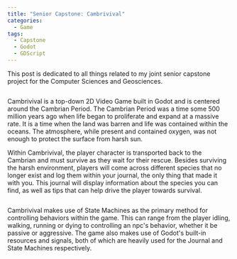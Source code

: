 ```yaml
---
title: "Senior Capstone: Cambrivival"
categories:
  - Game
tags:
  - Capstone
  - Godot
  - GDScript
---
```


This post is dedicated to all things related to my joint senior capstone project for the Computer Sciences and Geosciences.

<img src="{{ site.url }}{{ site.baseurl }}/assets/images/cambrivival.png" alt="" syle="height:50%">

Cambrivival is a top-down 2D Video Game built in Godot and is centered around the Cambrian Period. The Cambrian Period was a time some 500 million years ago when life began to proliferate and expand at a massive rate. It is a time when the land was barren and life was contained within the oceans. The atmosphere, while present and contained oxygen, was not enough to protect the surface from harsh sun. 

Within Cambrivival, the player character is transported back to the Cambrian and must survive as they wait for their rescue. Besides surviving the harsh environment, players will come across different species that no longer exist and log them within your journal, the only thing that made it with you. This journal will display information about the species you can find, as well as tips that can help drive the player towards survival.

<img src="{{ site.url }}{{ site.baseurl }}/assets/images/journal.png" alt="" syle="height:50%">

Cambrivival makes use of State Machines as the primary method for controlling behaviors within the game. This can range from the player idling, walking, running or dying to controlling an npc's behavior, whether it be passive or aggressive. The game also makes use of Godot's built-in resources and signals, both of which are heavily used for the Journal and State Machines respectively.
  
